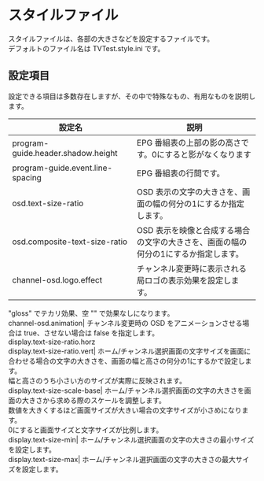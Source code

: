 # スタイルファイル

スタイルファイルは、各部の大きさなどを設定するファイルです。  
デフォルトのファイル名は TVTest.style.ini です。

## 設定項目

設定できる項目は多数存在しますが、その中で特殊なもの、有用なものを説明します。

設定名| 説明  
---|---  
program-guide.header.shadow.height| EPG 番組表の上部の影の高さです。0にすると影がなくなります  
program-guide.event.line-spacing| EPG 番組表の行間です。  
osd.text-size-ratio| OSD 表示の文字の大きさを、画面の幅の何分の1にするか指定します。  
osd.composite-text-size-ratio| OSD 表示を映像と合成する場合の文字の大きさを、画面の幅の何分の1にするか指定します。  
channel-osd.logo.effect| チャンネル変更時に表示される局ロゴの表示効果を設定します。  
"gloss" でテカリ効果、空 "" で効果なしになります。  
channel-osd.animation| チャンネル変更時の OSD をアニメーションさせる場合は true、させない場合は false を指定します。  
display.text-size-ratio.horz  
display.text-size-ratio.vert|
ホーム/チャンネル選択画面の文字サイズを画面に合わせる場合の文字の大きさを、画面の幅と高さの何分の1にするかで設定します。  
幅と高さのうち小さい方のサイズが実際に反映されます。  
display.text-size-scale-base| ホーム/チャンネル選択画面の文字の大きさを画面の大きさから求める際のスケールを調整します。  
数値を大きくするほど画面サイズが大きい場合の文字サイズが小さめになります。  
0にすると画面サイズと文字サイズが比例します。  
display.text-size-min| ホーム/チャンネル選択画面の文字の大きさの最小サイズを設定します。  
display.text-size-max| ホーム/チャンネル選択画面の文字の大きさの最大サイズを設定します。

